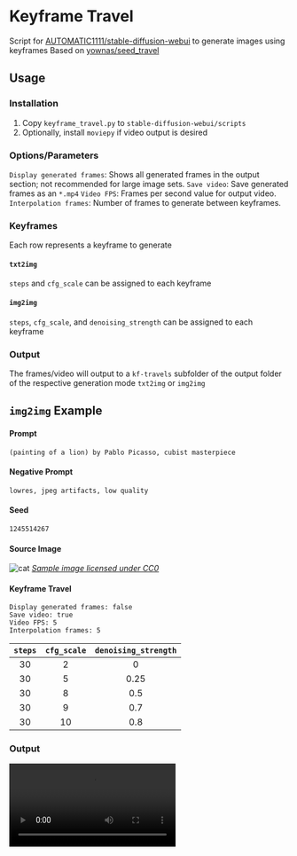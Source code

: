 # Keyframe Travel
Script for [AUTOMATIC1111/stable-diffusion-webui](https://github.com/AUTOMATIC1111/stable-diffusion-webui) to generate images using keyframes
Based on [yownas/seed_travel](https://github.com/yownas/seed_travel)

## Usage
### Installation
1. Copy `keyframe_travel.py` to `stable-diffusion-webui/scripts`
2. Optionally, install `moviepy` if video output is desired

### Options/Parameters
`Display generated frames`: Shows all generated frames in the output section; not recommended for large image sets.
`Save video`: Save generated frames as an `*.mp4`
`Video FPS`: Frames per second value for output video.
`Interpolation frames`: Number of frames to generate between keyframes.

### Keyframes
Each row represents a keyframe to generate
#### `txt2img`
`steps` and `cfg_scale` can be assigned to each keyframe
#### `img2img`
`steps`, `cfg_scale`, and `denoising_strength` can be assigned to each keyframe

### Output
The frames/video will output to a `kf-travels` subfolder of the output folder of the respective generation mode `txt2img` or `img2img`

## `img2img` Example

#### Prompt
`(painting of a lion) by Pablo Picasso, cubist masterpiece`

#### Negative Prompt
`lowres, jpeg artifacts, low quality`

#### Seed
`1245514267`

#### Source Image
![cat](https://pixnio.com/free-images/custom-size/pixnio-2723120-512.jpg)
_[Sample image licensed under CC0](https://pixnio.com/media/black-and-white-domestic-cat-eyes-orange-yellow-portrait)_

#### Keyframe Travel
```
Display generated frames: false
Save video: true
Video FPS: 5
Interpolation frames: 5
```
| `steps` | `cfg_scale` | `denoising_strength` |
|:-------:|:-----------:|:--------------------:|
|    30   |      2      |           0          |
|    30   |      5      |         0.25         |
|    30   |      8      |          0.5         |
|    30   |      9      |          0.7         |
|    30   |      10     |          0.8         |

### Output
![animation](example/kf-travel-00000.mp4)
